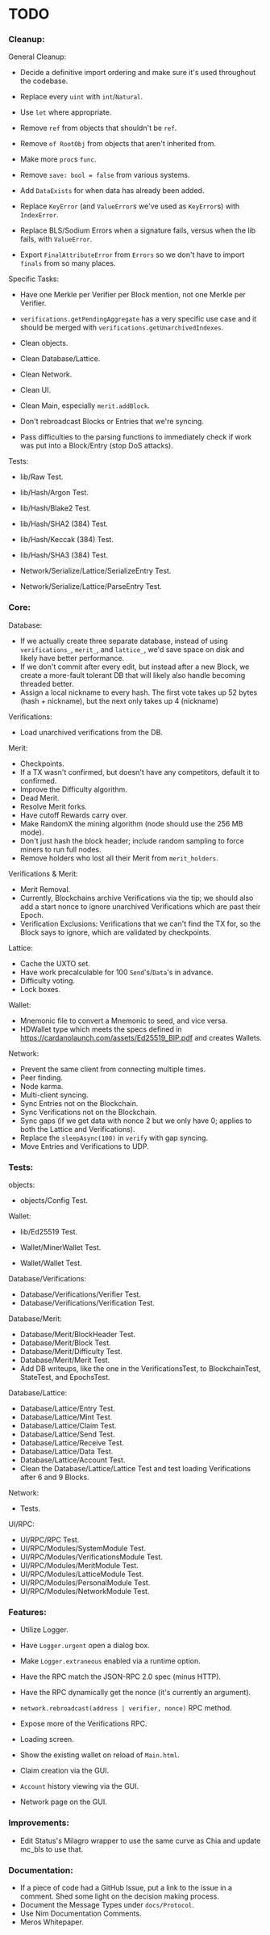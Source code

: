 # TODO

### Cleanup:
General Cleanup:
- Decide a definitive import ordering and make sure it's used throughout the codebase.

- Replace every `uint` with `int`/`Natural`.

- Use `let` where appropriate.
- Remove `ref` from objects that shouldn't be `ref`.
- Remove `of RootObj` from objects that aren't inherited from.

- Make more `proc`s `func`.

- Remove `save: bool = false` from various systems.

- Add `DataExists` for when data has already been added.
- Replace `KeyError` (and `ValueError`s we've used as `KeyError`s) with `IndexError`.
- Replace BLS/Sodium Errors when a signature fails, versus when the lib fails, with `ValueError`.

- Export `FinalAttributeError` from `Errors` so we don't have to import `finals` from so many places.

Specific Tasks:
- Have one Merkle per Verifier per Block mention, not one Merkle per Verifier.
- `verifications.getPendingAggregate` has a very specific use case and it should be merged with `verifications.getUnarchivedIndexes`.

- Clean objects.
- Clean Database/Lattice.
- Clean Network.
- Clean UI.
- Clean Main, especially `merit.addBlock`.

- Don't rebroadcast Blocks or Entries that we're syncing.
- Pass difficulties to the parsing functions to immediately check if work was put into a Block/Entry (stop DoS attacks).

Tests:
- lib/Raw Test.
- lib/Hash/Argon Test.
- lib/Hash/Blake2 Test.
- lib/Hash/SHA2 (384) Test.
- lib/Hash/Keccak (384) Test.
- lib/Hash/SHA3 (384) Test.

- Network/Serialize/Lattice/SerializeEntry Test.
- Network/Serialize/Lattice/ParseEntry Test.

### Core:
Database:
- If we actually create three separate database, instead of using `verifications_`, `merit_`, and `lattice_`, we'd save space on disk and likely have better performance.
- If we don't commit after every edit, but instead after a new Block, we create a more-fault tolerant DB that will likely also handle becoming threaded better.
- Assign a local nickname to every hash. The first vote takes up 52 bytes (hash + nickname), but the next only takes up 4 (nickname)

Verifications:
- Load unarchived verifications from the DB.

Merit:
- Checkpoints.
- If a TX wasn't confirmed, but doesn't have any competitors, default it to confirmed.
- Improve the Difficulty algorithm.
- Dead Merit.
- Resolve Merit forks.
- Have cutoff Rewards carry over.
- Make RandomX the mining algorithm (node should use the 256 MB mode).
- Don't just hash the block header; include random sampling to force miners to run full nodes.
- Remove holders who lost all their Merit from `merit_holders`.

Verifications & Merit:
- Merit Removal.
- Currently, Blockchains archive Verifications via the tip; we should also add a start nonce to ignore unarchived Verifications which are past their Epoch.
- Verification Exclusions: Verifications that we can't find the TX for, so the Block says to ignore, which are validated by checkpoints.

Lattice:
- Cache the UXTO set.
- Have work precalculable for 100 `Send`'s/`Data`'s in advance.
- Difficulty voting.
- Lock boxes.

Wallet:
- Mnemonic file to convert a Mnemonic to seed, and vice versa.
- HDWallet type which meets the specs defined in https://cardanolaunch.com/assets/Ed25519_BIP.pdf and creates Wallets.

Network:
- Prevent the same client from connecting multiple times.
- Peer finding.
- Node karma.
- Multi-client syncing.
- Sync Entries not on the Blockchain.
- Sync Verifications not on the Blockchain.
- Sync gaps (if we get data with nonce 2 but we only have 0; applies to both the Lattice and Verifications).
- Replace the `sleepAsync(100)` in `verify` with gap syncing.
- Move Entries and Verifications to UDP.

### Tests:
objects:
- objects/Config Test.

Wallet:
- lib/Ed25519 Test.

- Wallet/MinerWallet Test.
- Wallet/Wallet Test.

Database/Verifications:
- Database/Verifications/Verifier Test.
- Database/Verifications/Verification Test.

Database/Merit:
- Database/Merit/BlockHeader Test.
- Database/Merit/Block Test.
- Database/Merit/Difficulty Test.
- Database/Merit/Merit Test.
- Add DB writeups, like the one in the VerificationsTest, to BlockchainTest, StateTest, and EpochsTest.

Database/Lattice:
- Database/Lattice/Entry Test.
- Database/Lattice/Mint Test.
- Database/Lattice/Claim Test.
- Database/Lattice/Send Test.
- Database/Lattice/Receive Test.
- Database/Lattice/Data Test.
- Database/Lattice/Account Test.
- Clean the Database/Lattice/Lattice Test and test loading Verifications after 6 and 9 Blocks.

Network:
- Tests.

UI/RPC:
- UI/RPC/RPC Test.
- UI/RPC/Modules/SystemModule Test.
- UI/RPC/Modules/VerificationsModule Test.
- UI/RPC/Modules/MeritModule Test.
- UI/RPC/Modules/LatticeModule Test.
- UI/RPC/Modules/PersonalModule Test.
- UI/RPC/Modules/NetworkModule Test.

### Features:
- Utilize Logger.
- Have `Logger.urgent` open a dialog box.
- Make `Logger.extraneous` enabled via a runtime option.

- Have the RPC match the JSON-RPC 2.0 spec (minus HTTP).
- Have the RPC dynamically get the nonce (it's currently an argument).
- `network.rebroadcast(address | verifier, nonce)` RPC method.
- Expose more of the Verifications RPC.

- Loading screen.
- Show the existing wallet on reload of `Main.html`.
- Claim creation via the GUI.
- `Account` history viewing via the GUI.
- Network page on the GUI.

### Improvements:
- Edit Status's Milagro wrapper to use the same curve as Chia and update mc_bls to use that.

### Documentation:
- If a piece of code had a GitHub Issue, put a link to the issue in a comment. Shed some light on the decision making process.
- Document the Message Types under `docs/Protocol`.
- Use Nim Documentation Comments.
- Meros Whitepaper.
